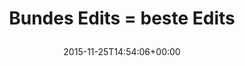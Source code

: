 ---
retweeted: false
source: <a href="http://twitter.com/download/android" rel="nofollow">Twitter for Android</a>
entities:
  hashtags: []
  symbols: []
  user_mentions: []
  urls:
  - url: https://t.co/uMgAO4qHJb
    expanded_url: https://twitter.com/bundesedit/status/669524248793321472
    display_url: twitter.com/bundesedit/sta…
    indices:
    - '28'
    - '51'
display_text_range:
- '0'
- '51'
favorite_count: '0'
id_str: '669529499852255232'
truncated: false
retweet_count: '0'
id: '669529499852255232'
possibly_sensitive: false
created_at: Wed Nov 25 14:54:06 +0000 2015
favorited: false
full_text: Bundes Edits = beste Edits
lang: en
quote_url: https://twitter.com/bundesedit/status/669524248793321472
tags:
- pesos/twitter
date: '2015-11-25T14:54:06+00:00'
src: https://twitter.com/bascht/status/669529499852255232
original_url: https://twitter.com/bascht/status/669529499852255232
type: twitter_tweet
text: Bundes Edits = beste Edits
title: 'Bundes Edits = beste Edits

  '

---